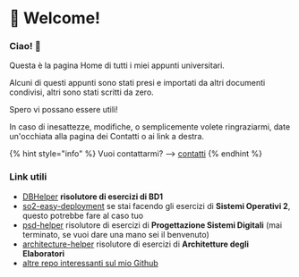 # 👋 Welcome!

### Ciao! 👋

Questa è la pagina Home di tutti i miei appunti universitari.

Alcuni di questi appunti sono stati presi e importati da altri documenti condivisi, altri sono stati scritti da zero.

Spero vi possano essere utili!

In caso di inesattezze, modifiche, o semplicemente volete ringraziarmi, date un'occhiata alla pagina dei Contatti o ai link a destra.

{% hint style="info" %}
Vuoi contattarmi? --> [contatti](start/contatti/ "mention")&#x20;
{% endhint %}

&#x20;

### Link utili

* [DBHelper](https://github.com/dag7dev/DBHelper) **risolutore di esercizi di BD1**
* [so2-easy-deployment](https://github.com/dag7dev/so2-easy-deployment) se stai facendo gli esercizi di **Sistemi Operativi 2**, questo potrebbe fare al caso tuo
* [psd-helper](https://github.com/sgravato-productions/psd-helper) risolutore di esercizi di **Progettazione Sistemi Digitali** (mai terminato, se vuoi dare una mano sei il benvenuto)
* [architecture-helper](https://github.com/sgravato-productions/architecture-helper) risolutore di esercizi di **Architetture degli Elaboratori**
* [altre repo interessanti sul mio Github](https://github.com/dag7dev)
